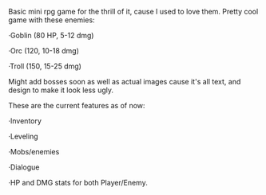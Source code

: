 Basic mini rpg game for the thrill of it, cause I used to love them.
Pretty cool game with these enemies:

·Goblin (80 HP, 5-12 dmg)

·Orc (120, 10-18 dmg)

·Troll (150, 15-25 dmg)


Might add bosses soon as well as actual images cause it's all text, and 
design to make it look less ugly.

These are the current features as of now:

·Inventory

·Leveling

·Mobs/enemies

·Dialogue

·HP and DMG stats for both Player/Enemy.

